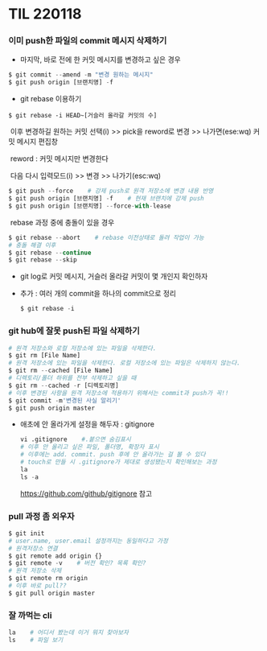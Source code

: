 # TIL 220118

### 이미 push한 파일의 commit 메시지 삭제하기

- 마지막, 바로 전에 한 커밋 메시지를 변경하고 싶은 경우

```python
$ git commit --amend -m "변경 원하는 메시지"
$ git push origin [브랜치명] -f
```

- git rebase 이용하기

```
$ git rebase -i HEAD~[거슬러 올라갈 커밋의 수]
```

​	이후 변경하길 원하는 커밋 선택(i) >> pick을 reword로 변경 >> 나가면(ese:wq) 커밋 메시지 편집창

​	reword : 커밋 메시지만 변경한다

​	다음 다시 입력모드(i) >> 변경 >> 나가기(esc:wq)

```python
$ git push --force    # 강제 push로 원격 저장소에 변경 내용 반영
$ git push origin [브랜치명] -f    # 현재 브랜치에 강제 push
$ git push origin [브랜치명] --force-with-lease
```

​	rebase 과정 중에 충돌이 있을 경우

```python
$ git rebase --abort    # rebase 이전상태로 돌려 작업이 가능
# 충돌 해결 이후
$ git rebase --continue 
$ git rebase --skip
```

- git log로 커밋 메시지, 거슬러 올라갈 커밋이 몇 개인지 확인하자

- 추가 : 여러 개의 commit을 하나의 commit으로 정리

  ```python
  $ git rebase -i
  ```

  



### git hub에 잘못 push된 파일 삭제하기

```python
# 원격 저장소와 로컬 저장소에 있는 파일을 삭제한다.
$ git rm [File Name]
# 원격 저장소에 있는 파일을 삭제한다. 로컬 저장소에 있는 파일은 삭제하지 않는다.
$ git rm --cached [File Name]
# 디렉토리/폴더 하위를 전부 삭제하고 싶을 때
$ git rm --cached -r [디렉토리명]
# 이후 변경된 사항을 원격 저장소에 적용하기 위해서는 commit과 push가 꼭!!
$ git commit -m'변경된 사실 알리기'
$ git push origin master
```



- 애초에 안 올라가게 설정을 해두자 : gitignore

  ```python
  vi .gitignore    #.붙으면 숨김표시
  # 이후 안 올리고 싶은 파일, 폴더명, 확장자 표시
  # 이후에는 add. commit. push 후에 안 올라가는 걸 볼 수 있다
  # touch로 만들 시 .gitignore가 제대로 생성됐는지 확인해보는 과정
  la
  ls -a
  
  ```

  https://github.com/github/gitignore 참고





### pull 과정 좀 외우자

```python
$ git init
# user.name, user.email 설정까지는 동일하다고 가정
# 원격저장소 연결
$ git remote add origin {}
$ git remote -v    # 버전 확인? 목록 확인?
# 원격 저장소 삭제
$ git remote rm origin
# 이후 바로 pull??
$ git pull origin master
```





### 잘 까먹는 cli

```python
la    # 어디서 봤는데 이거 뭐지 찾아보자
ls    # 파일 보기
```

